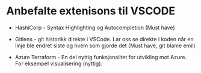 ﻿# Anbefalte extenisons til VSCODE

* HashiCorp - Syntax Highlighting og Autocompletion (Must have)

* Gitlens - git historikk direkte i VSCode. Lar oss se direkte i koden når en linje ble endret siste og hvem som gjorde det (Must have, git blame emil)

* Azure Terraform - En del nyttig funksjonalitet for utvikling mot Azure. For eksempel visualisering (nyttig).
